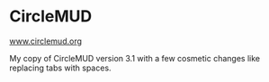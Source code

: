 # CircleMUD
www.circlemud.org

My copy of CircleMUD version 3.1 with a few cosmetic changes like replacing tabs with spaces.